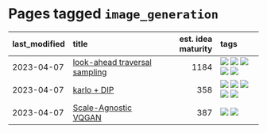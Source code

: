 # Pages tagged `image_generation`

|last_modified|title|est. idea maturity|tags
|:---|:---|---:|:---|
|2023-04-07|[look-ahead traversal sampling](../look-ahead-traversal-sampling.md)|1184|[![](https://img.shields.io/badge/tag-MCMC-d47f6f)](../tags/MCMC.md) [![](https://img.shields.io/badge/tag-animation-fe4dc)](../tags/animation.md) [![](https://img.shields.io/badge/tag-control-913db)](../tags/control.md) [![](https://img.shields.io/badge/tag-experimental-3f9741)](../tags/experimental.md) [![](https://img.shields.io/badge/tag-image_generation-957448)](../tags/image_generation.md)|
|2023-04-07|[karlo + DIP](../karlo-dip.md)|358|[![](https://img.shields.io/badge/tag-deepimageprior-7064e0)](../tags/deepimageprior.md) [![](https://img.shields.io/badge/tag-experimental-3f9741)](../tags/experimental.md) [![](https://img.shields.io/badge/tag-image_generation-957448)](../tags/image_generation.md) [![](https://img.shields.io/badge/tag-prior-6819c6)](../tags/prior.md) [![](https://img.shields.io/badge/tag-wip-e9b626)](../tags/wip.md)|
|2023-04-07|[Scale-Agnostic VQGAN](../scale-agnostic_VQGAN.md)|387|[![](https://img.shields.io/badge/tag-experimental-3f9741)](../tags/experimental.md) [![](https://img.shields.io/badge/tag-image_generation-957448)](../tags/image_generation.md)|
